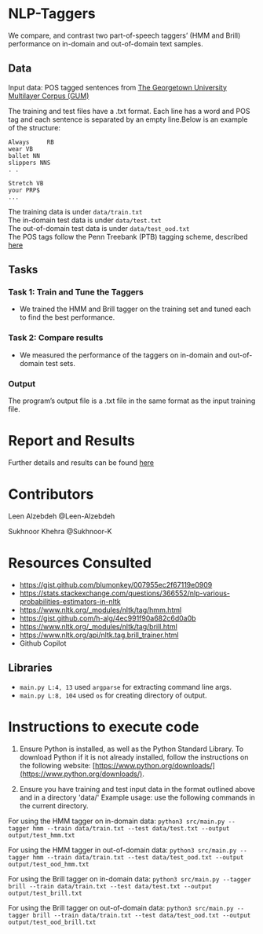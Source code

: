 # NLP-Taggers
We compare, and contrast two part-of-speech taggers’ (HMM and Brill) performance on in-domain and out-of-domain text samples.

## Data
Input data: POS tagged sentences from [The Georgetown University Multilayer Corpus (GUM)](http://corpling.uis.georgetown.edu/gum/)

  The training and test files have a .txt format. Each line has a word and POS tag and each sentence is separated by an empty line.Below is an example of the structure: 
  ```
  Always	 RB
  wear VB
  ballet NN
  slippers NNS
  . .
  
  Stretch VB
  your PRP$
  ...
  ```
The training data is under `data/train.txt` <br>
The in-domain test data is under `data/test.txt` <br>
The out-of-domain test data is under `data/test_ood.txt` <br>
The POS tags follow the Penn Treebank (PTB) tagging scheme, described [here](https://www.ling.upenn.edu/courses/Fall_2003/ling001/penn_treebank_pos.html)
## Tasks
### Task 1: Train and Tune the Taggers
  - We trained the HMM and Brill tagger on the training set and tuned each to find the best performance. 

### Task 2: Compare results
  - We measured the performance of the taggers on in-domain and out-of-domain test sets.

### Output
The program’s output file is a .txt file in the same format as the input training file. 

# Report and Results
Further details and results can be found [here](https://github.com/Leen-Alzebdeh/NLP-Taggers/blob/main/REPORT.md)

# Contributors

Leen Alzebdeh  @Leen-Alzebdeh

Sukhnoor Khehra @Sukhnoor-K

# Resources Consulted

- https://gist.github.com/blumonkey/007955ec2f67119e0909
 - https://stats.stackexchange.com/questions/366552/nlp-various-probabilities-estimators-in-nltk
 - https://www.nltk.org/_modules/nltk/tag/hmm.html
 - https://gist.github.com/h-alg/4ec991f90a682c6d0a0b
 - https://www.nltk.org/_modules/nltk/tag/brill.html
 - https://www.nltk.org/api/nltk.tag.brill_trainer.html
 - Github Copilot

## Libraries

* `main.py L:4, 13` used `argparse` for extracting command line args.
* `main.py L:8, 104` used `os` for creating directory of output.
  
# Instructions to execute code

1. Ensure Python is installed, as well as the Python Standard Library. To download Python if it is not already installed, follow the instructions on the following website: [https://www.python.org/downloads/](https://www.python.org/downloads/).

2. Ensure you have training and test input data in the format outlined above and in a directory 'data/'
Example usage: use the following commands in the current directory.

For using the HMM tagger on in-domain data:
`python3 src/main.py --tagger hmm --train data/train.txt --test data/test.txt --output output/test_hmm.txt`

For using the HMM tagger in out-of-domain data:
`python3 src/main.py --tagger hmm --train data/train.txt --test data/test_ood.txt --output output/test_ood_hmm.txt`

For using the Brill tagger on in-domain data:
`python3 src/main.py --tagger brill --train data/train.txt --test data/test.txt --output output/test_brill.txt`

For using the Brill tagger on out-of-domain data:
`python3 src/main.py --tagger brill --train data/train.txt --test data/test_ood.txt --output output/test_ood_brill.txt`

